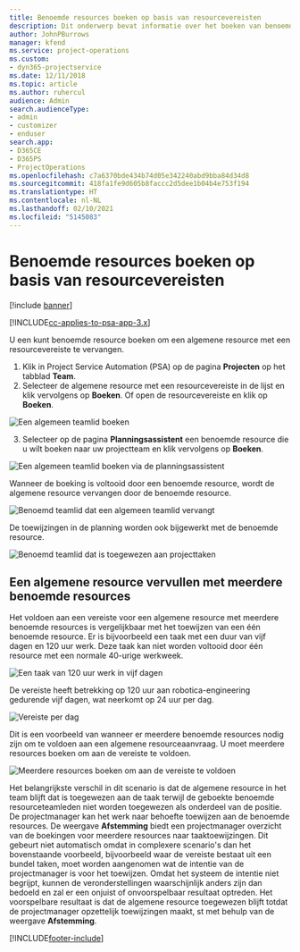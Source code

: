 ```yaml
---
title: Benoemde resources boeken op basis van resourcevereisten
description: Dit onderwerp bevat informatie over het boeken van benoemde resources voor een algemene resourcevereiste.
author: JohnPBurrows
manager: kfend
ms.service: project-operations
ms.custom:
- dyn365-projectservice
ms.date: 12/11/2018
ms.topic: article
ms.author: ruhercul
audience: Admin
search.audienceType:
- admin
- customizer
- enduser
search.app:
- D365CE
- D365PS
- ProjectOperations
ms.openlocfilehash: c7a6370bde434b74d05e342240abd9bba84d34d8
ms.sourcegitcommit: 418fa1fe9d605b8faccc2d5dee1b04b4e753f194
ms.translationtype: HT
ms.contentlocale: nl-NL
ms.lasthandoff: 02/10/2021
ms.locfileid: "5145083"
---
```

# <a name="book-named-resources-from-resource-requirements"></a>Benoemde resources boeken op basis van resourcevereisten

[!include [banner](../includes/psa-now-project-operations.md)]

[!INCLUDE[cc-applies-to-psa-app-3.x](../includes/cc-applies-to-psa-app-3x.md)]

U een kunt benoemde resource boeken om een algemene resource met een resourcevereiste te vervangen.

1. Klik in Project Service Automation (PSA) op de pagina **Projecten** op het tabblad **Team**.
2. Selecteer de algemene resource met een resourcevereiste in de lijst en klik vervolgens op **Boeken**. Of open de resourcevereiste en klik op **Boeken**.


![Een algemeen teamlid boeken](media/RM-how-to-14.png)


3. Selecteer op de pagina **Planningsassistent** een benoemde resource die u wilt boeken naar uw projectteam en klik vervolgens op **Boeken**.

![Een algemeen teamlid boeken via de planningsassistent](media/RM-how-to-15.png)

Wanneer de boeking is voltooid door een benoemde resource, wordt de algemene resource vervangen door de benoemde resource.

![Benoemd teamlid dat een algemeen teamlid vervangt](media/RM-how-to-16.png)

De toewijzingen in de planning worden ook bijgewerkt met de benoemde resource.

![Benoemd teamlid dat is toegewezen aan projecttaken](media/RM-how-to-17.png)

## <a name="fulfill-a-generic-resource-with-multiple-named-resources"></a>Een algemene resource vervullen met meerdere benoemde resources
Het voldoen aan een vereiste voor een algemene resource met meerdere benoemde resources is vergelijkbaar met het toewijzen van een één benoemde resource. Er is bijvoorbeeld een taak met een duur van vijf dagen en 120 uur werk. Deze taak kan niet worden voltooid door één resource met een normale 40-urige werkweek. 

![Een taak van 120 uur werk in vijf dagen](media/RM-how-to-21.png)

De vereiste heeft betrekking op 120 uur aan robotica-engineering gedurende vijf dagen, wat neerkomt op 24 uur per dag.

![Vereiste per dag](media/RM-how-to-22.png)

Dit is een voorbeeld van wanneer er meerdere benoemde resources nodig zijn om te voldoen aan een algemene resourceaanvraag. U moet meerdere resources boeken om aan de vereiste te voldoen.

![Meerdere resources boeken om aan de vereiste te voldoen](media/RM-how-to-23.png)

Het belangrijkste verschil in dit scenario is dat de algemene resource in het team blijft dat is toegewezen aan de taak terwijl de geboekte benoemde resourceteamleden niet worden toegewezen als onderdeel van de positie. De projectmanager kan het werk naar behoefte toewijzen aan de benoemde resources. De weergave **Afstemming** biedt een projectmanager overzicht van de boekingen voor meerdere resources naar taaktoewijzingen. Dit gebeurt niet automatisch omdat in complexere scenario's dan het bovenstaande voorbeeld, bijvoorbeeld waar de vereiste bestaat uit een bundel taken, moet worden aangenomen wat de intentie van de projectmanager is voor het toewijzen. Omdat het systeem de intentie niet begrijpt, kunnen de veronderstellingen waarschijnlijk anders zijn dan bedoeld en zal er een onjuist of onvoorspelbaar resultaat optreden. Het voorspelbare resultaat is dat de algemene resource toegewezen blijft totdat de projectmanager opzettelijk toewijzingen maakt, st met behulp van de weergave **Afstemming**.




[!INCLUDE[footer-include](../includes/footer-banner.md)]